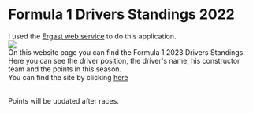 # Formula 1 Drivers Standings 2022

I used the [Ergast web service](http://ergast.com/mrd/) to do this application.
<br>
![](https://user-images.githubusercontent.com/72042885/219511436-d9c0edc9-ad30-4ba0-bafb-537d1b4ee721.png)
<br>
On this website page you can find the Formula 1 2023 Drivers Standings. Here you can see the driver position, the driver's name, his constructor team and the points in this season.
<br>
You can find the site by clicking <a href="https://formula1driverstandings.netlify.app">here</a>

<br>
Points will be updated after races.
